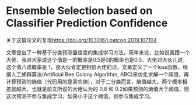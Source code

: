 # Ensemble Selection based on Classifier Prediction Confidence

关于这篇论文的复现<https://doi.org/10.1016/j.patcog.2019.107104>

文章提出了一种基于分类预测置信度的集成学习方法，简单来说，比如说我跟一个大佬，我对大家说这个值是一的概率是0.5是0的概率也是0.5，大佬对大伙儿说，这个值八成概率是 1，那大伙肯定更相信大佬的话，文章定义了一个loss函数，根据人工蜂群算法(Artificial Bee Colony Algorithm, ABC)来优化求解一个阈值，再计算预测的熵值（代码用的是香农熵），对于二分类而言，熵值越大，两个概率相差就越大，也就是前文所说的大佬认为的 0.8 和 0.2如果预测的熵值大于阈值，则这次预测不参与集成学习，如果小于这个阈值，则参与集成学习。
